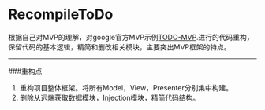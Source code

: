 # RecompileToDo
根据自己对MVP的理解，对google官方MVP示例[TODO-MVP](https://github.com/googlesamples/android-architecture/tree/todo-mvp/).进行的代码重构，保留代码的基本逻辑，精简和删改相关模块，主要突出MVP框架的特点。

* * *
###重构点
1. 重构项目整体框架。将所有Model，View，Presenter分别集中构建。  
2. 删除从远端获取数据模块，Injection模块，精简代码结构。
